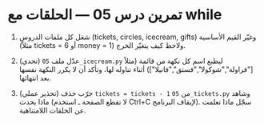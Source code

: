 # تمرين درس 05 — الحلقات مع while

1. شغل كل ملفات الدروس (tickets, circles, icecream, gifts) وغيّر القيم الأساسية (مثلاً tickets = 6 أو money = 1) ولاحظ كيف يتغيّر الخرج.

2. (تحدي) عدّل ملف `05_icecream.py` ليطبع اسم كل نكهة من قائمة (مثلاً ["فراولة","شوكولا","فستق","فانيلا"]) أثناء تناوله لها، وتأكد أن لا يكرر النكهة نفسها بعد انتهائها.

3. (تحذير عملي) جرّب حذف `tickets = tickets - 1` من `05_tickets.py` وشاهد ماذا يحدث (لا تقطع الصفحة ـ استخدم Ctrl+C لإيقاف البرنامج). سجّل ماذا تعلمت عن الحلقات اللامتناهية.
